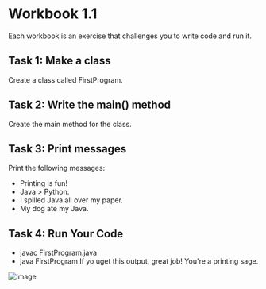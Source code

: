 # Workbook 1.1
Each workbook is an exercise that challenges you to write code and run it.

## Task 1: Make a class
Create a class called FirstProgram.

## Task 2: Write the main() method
Create the main method for the class.

## Task 3: Print messages
Print the following messages:
- Printing is fun!
- Java > Python.
- I spilled Java all over my paper.
- My dog ate my Java.

## Task 4: Run Your Code
- javac FirstProgram.java
- java FirstProgram
If yo uget this output, great job! You're a printing sage.

![image](https://user-images.githubusercontent.com/93065901/194680921-b2cb635f-ae2b-4c5b-b7c9-4145f08ff749.png)
